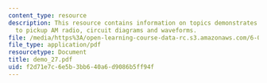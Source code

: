 ```yaml
---
content_type: resource
description: This resource contains information on topics demonstrates an RLC filter
  to pickup AM radio, circuit diagrams and waveforms.
file: /media/https%3A/open-learning-course-data-rc.s3.amazonaws.com/6-002-circuits-and-electronics-spring-2007/f2d71e7c6e5b3bb640a6d9086b5ff94f_demo_27.pdf
file_type: application/pdf
resourcetype: Document
title: demo_27.pdf
uid: f2d71e7c-6e5b-3bb6-40a6-d9086b5ff94f
---
```

